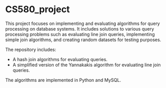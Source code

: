 # CS580_project
This project focuses on implementing and evaluating algorithms for query processing on database systems. It includes solutions to various query processing problems such as evaluating line join queries, implementing simple join algorithms, and creating random datasets for testing purposes.

The repository includes:
- A hash join algorithms for evaluating queries.
- A simplified version of the Yannakakis algorithm for evaluating line join queries.

The algorithms are implemented in Python and MySQL.
